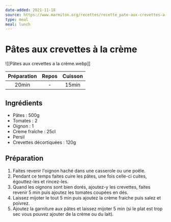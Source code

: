 ```yaml
---
date-added: 2021-11-18
source: https://www.marmiton.org/recettes/recette_pate-aux-crevettes-a-la-creme_171330.aspx
type: meal
meal: lunch
---
```


# Pâtes aux crevettes à la crème

![[Pâtes aux crevettes a la crème.webp]]

| Préparation | Repos | Cuisson |
|:-----------:|:-----:|:-------:|
|    20min    |   -   |  15min  |

## Ingrédients

- Pâtes : 500g
- Tomates : 2
- Oignon : 1
- Crème fraîche : 25cl
- Persil
- Crevettes décortiquées : 120g

## Préparation

1. Faites revenir l'oignon haché dans une casserole ou une poêle.
2. Pendant ce temps faites cuire les pâtes, une fois celle-ci cuites, égouttez-les et rincez-les.
3. Quand les oignons sont bien dorés, ajoutez-y les crevettes, faites revenir 5 min puis ajoutez les tomates coupées en dés.
4. Laissez mijoter le tout 5 min puis ajoutez la crème fraiche puis salez et poivrez.
5. Ajoutez la garniture aux pâtes et laissez mijoter 5 min (si le plat est trop sec vous pouvez ajouter de la crème ou du lait).
